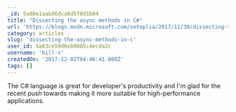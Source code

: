 ```yaml
---
_id: 5a88e1aabd6dca0d5f0d1b84
title: "Dissecting the async methods in C#"
url: 'https://blogs.msdn.microsoft.com/seteplia/2017/11/30/dissecting-the-async-methods-in-c/'
category: articles
slug: 'dissecting-the-async-methods-in-c'
user_id: 5a83ce59d6eb0005c4ecda2c
username: 'bill-s'
createdOn: '2017-12-02T04:46:41.000Z'
tags: []
---
```


The C# language is great for developer's productivity and I'm glad for the recent push towards making it more suitable for high-performance applications.
